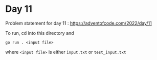 # Day 11 

Problem statement for day 11 : https://adventofcode.com/2022/day/11 

 To run, cd into this directory and

`go run . <input file>`

where `<input file>` is either `input.txt` or `test_input.txt`